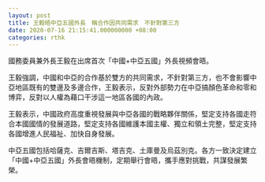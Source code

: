 ```yaml
---
layout: post
title: 王毅晤中亞五國外長　稱合作因共同需求　不針對第三方
date: 2020-07-16 21:15:41.000000000 +08:00
categories: rthk
---
```


國務委員兼外長王毅在出席首次「中國+中亞五國」外長視頻會晤。

王毅強調，中國和中亞的合作基於雙方的共同需求，不針對第三方，也不會影響中亞地區既有的雙邊及多邊合作，王毅表示，反對外部勢力在中亞搞顏色革命和零和博弈，反對以人權為藉口干涉這一地區各國的內政。

王毅表示，中國政府高度重視發展與中亞各國的戰略夥伴關係，堅定支持各國走符合本國國情的發展道路，堅定支持各國維護本國主權、獨立和領土完整，堅定支持各國增進人民福祉、加快自身發展。

中亞五國包括哈薩克、吉爾吉斯、塔吉克、土庫曼及烏茲別克。各方一致決定建立「中國+中亞五國」外長會晤機制，定期舉行會晤，攜手應對挑戰，共謀發展繁榮。

